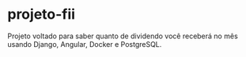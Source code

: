 # projeto-fii
Projeto voltado para saber quanto de dividendo você receberá no mês usando Django, Angular, Docker e PostgreSQL.
